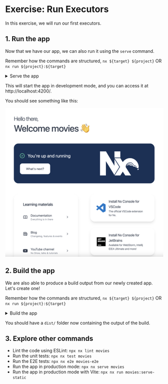 # Exercise: Run Executors

In this exercise, we will run our first executors.

## 1. Run the app

Now that we have our app, we can also run it using the `serve` command.

Remember how the commands are structured, `nx ${target} ${project}` OR `nx run ${project}:${target}`


<details>
  <summary>Serve the app</summary>


```bash

npx nx serve movies

## OR

npx nx run movies:serve

```

</details>

This will start the app in development mode, and you can access it at http://localhost:4200/.

You should see something like this:

![image](./assets/empty-app.png)

## 2. Build the app

We are also able to produce a build output from our newly created app. Let's create one!

Remember how the commands are structured, `nx ${target} ${project}` OR `nx run ${project}:${target}`

<details>
  <summary>Build the app</summary>


```bash

npx nx build movies

## OR

npx nx run movies:build

```

</details>

You should have a `dist/` folder now containing the output of the build.


## 3. Explore other commands

- Lint the code using ESLint: `npx nx lint movies`
- Run the unit tests: `npx nx test movies`
- Run the E2E tests: `npx nx e2e movies-e2e`
- Run the app in production mode: `npx nx serve movies`
- Run the app in production mode with Vite: `npx nx run movies:serve-static`

